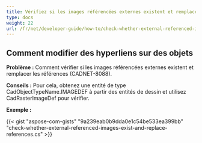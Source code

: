 ```yaml
---
title: Vérifiez si les images référencées externes existent et remplacez les références
type: docs
weight: 22
url: /fr/net/developer-guide/how-to/check-whether-external-referenced-images-exist-and-replace-references/
---
```


## **Comment modifier des hyperliens sur des objets**

**Problème :** Comment vérifier si les images référencées externes existent et remplacer les références (CADNET-8088).

**Conseils :** Pour cela, obtenez une entité de type CadObjectTypeName.IMAGEDEF à partir des entités de dessin et utilisez CadRasterImageDef pour vérifier.

**Exemple :**

{{< gist "aspose-com-gists" "9a239eab0b9dda0e1c54be533ea399bb" "check-whether-external-referenced-images-exist-and-replace-references.cs" >}}
